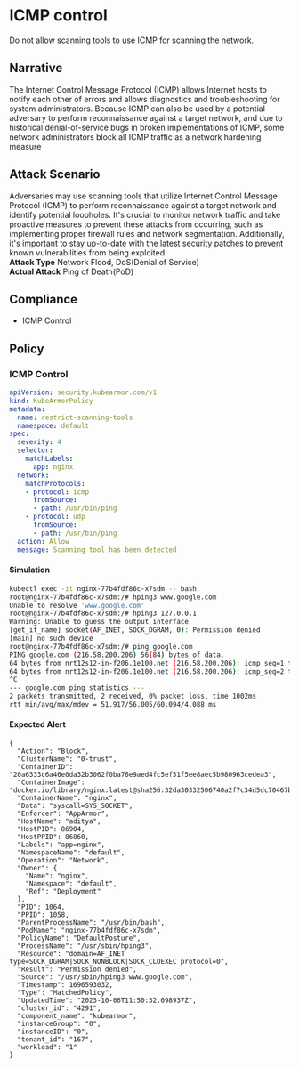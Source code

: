 # ICMP control
Do not allow scanning tools to use ICMP for scanning the network.

## Narrative
The Internet Control Message Protocol (ICMP) allows Internet hosts to notify each other of errors and allows diagnostics and troubleshooting for system administrators. Because ICMP can also be used by a potential adversary to perform reconnaissance against a target network, and due to historical denial-of-service bugs in broken implementations of ICMP, some network administrators block all ICMP traffic as a network hardening measure

## Attack Scenario
Adversaries may use scanning tools that utilize Internet Control Message Protocol (ICMP) to perform reconnaissance against a target network and identify potential loopholes. It's crucial to monitor network traffic and take proactive measures to prevent these attacks from occurring, such as implementing proper firewall rules and network segmentation. Additionally, it's important to stay up-to-date with the latest security patches to prevent known vulnerabilities from being exploited.<br /> **Attack Type** Network Flood, DoS(Denial of Service)<br /> **Actual Attack** Ping of Death(PoD)

## Compliance
- ICMP Control

## Policy
### ICMP Control
```yaml
apiVersion: security.kubearmor.com/v1
kind: KubeArmorPolicy
metadata:
  name: restrict-scanning-tools
  namespace: default
spec:
  severity: 4
  selector:
    matchLabels:
      app: nginx
  network:
    matchProtocols:
    - protocol: icmp
      fromSource:
      - path: /usr/bin/ping
    - protocol: udp
      fromSource:
      - path: /usr/bin/ping
  action: Allow
  message: Scanning tool has been detected
```
#### Simulation
```sh
kubectl exec -it nginx-77b4fdf86c-x7sdm -- bash
root@nginx-77b4fdf86c-x7sdm:/# hping3 www.google.com
Unable to resolve 'www.google.com'
root@nginx-77b4fdf86c-x7sdm:/# hping3 127.0.0.1
Warning: Unable to guess the output interface
[get_if_name] socket(AF_INET, SOCK_DGRAM, 0): Permission denied
[main] no such device
root@nginx-77b4fdf86c-x7sdm:/# ping google.com
PING google.com (216.58.200.206) 56(84) bytes of data.
64 bytes from nrt12s12-in-f206.1e100.net (216.58.200.206): icmp_seq=1 ttl=109 time=51.9 ms
64 bytes from nrt12s12-in-f206.1e100.net (216.58.200.206): icmp_seq=2 ttl=109 time=60.1 ms
^C
--- google.com ping statistics ---
2 packets transmitted, 2 received, 0% packet loss, time 1002ms
rtt min/avg/max/mdev = 51.917/56.005/60.094/4.088 ms
```

#### Expected Alert
```
{
  "Action": "Block",
  "ClusterName": "0-trust",
  "ContainerID": "20a6333c6a46e0da32b3062f0ba76e9aed4fc5ef51f5ee8aec5b980963cedea3",
  "ContainerImage": "docker.io/library/nginx:latest@sha256:32da30332506740a2f7c34d5dc70467b7f14ec67d912703568daff790ab3f755",
  "ContainerName": "nginx",
  "Data": "syscall=SYS_SOCKET",
  "Enforcer": "AppArmor",
  "HostName": "aditya",
  "HostPID": 86904,
  "HostPPID": 86860,
  "Labels": "app=nginx",
  "NamespaceName": "default",
  "Operation": "Network",
  "Owner": {
    "Name": "nginx",
    "Namespace": "default",
    "Ref": "Deployment"
  },
  "PID": 1064,
  "PPID": 1058,
  "ParentProcessName": "/usr/bin/bash",
  "PodName": "nginx-77b4fdf86c-x7sdm",
  "PolicyName": "DefaultPosture",
  "ProcessName": "/usr/sbin/hping3",
  "Resource": "domain=AF_INET type=SOCK_DGRAM|SOCK_NONBLOCK|SOCK_CLOEXEC protocol=0",
  "Result": "Permission denied",
  "Source": "/usr/sbin/hping3 www.google.com",
  "Timestamp": 1696593032,
  "Type": "MatchedPolicy",
  "UpdatedTime": "2023-10-06T11:50:32.098937Z",
  "cluster_id": "4291",
  "component_name": "kubearmor",
  "instanceGroup": "0",
  "instanceID": "0",
  "tenant_id": "167",
  "workload": "1"
}
```





